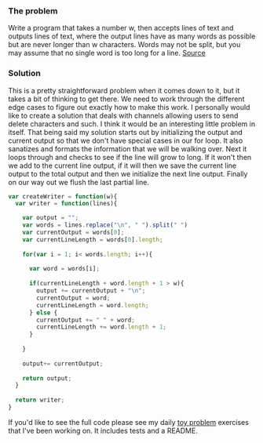 ### The problem

Write a program that takes a number w, then accepts lines of text and outputs lines of text, where the output lines have as many words as possible but are never longer than w characters. Words may not be split, but you may assume that no single word is too long for a line. 
[Source](http://c2.com/cgi/wiki?TelegramProblem)

### Solution

This is a pretty straightforward problem when it comes down to it, but it takes a bit of thinking to get there. We need to work through the different edge cases to figure out exactly how to make this work. I personally would like to create a solution that deals with channels allowing users to send delete characters and such. I think it would be an interesting little problem in itself. That being said my solution starts out by initializing the output and current output so that we don't have special cases in our for loop. It also sanatizes and formats the information that we will be walking over. Next it loops through and checks to see if the line will grow to long. If it won't then we add to the current line output, if it will then we save the current line output to the total output and then we initialize the next line output. Finally on our way out we flush the last partial line.

```javascript
var createWriter = function(w){
  var writer = function(lines){

    var output = "";
    var words = lines.replace("\n", " ").split(" ")
    var currentOutput = words[0];
    var currentLineLength = words[0].length;
    
    for(var i = 1; i< words.length; i++){
      
      var word = words[i];
      
      if(currentLineLength + word.length + 1 > w){
        output += currentOutput + "\n";
        currentOutput = word;
        currentLineLength = word.length;
      } else {
        currentOutput += " " + word;
        currentLineLength += word.length + 1;
      }
    
    }
    
    output+= currentOutput;
    
    return output;
  }
  
  return writer;
}
```

If you'd like to see the full code please see my daily [toy problem](https://github.com/charltonaustin/toy-problems/tree/master/telegram-problem) exercises that I've been working on. It includes tests and a README.
